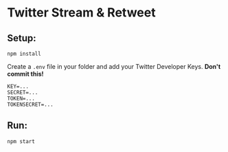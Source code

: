 # Twitter Stream & Retweet

## Setup:

```
npm install
```
Create a `.env` file in your folder and add your Twitter Developer Keys. **Don't commit this!**

```
KEY=...
SECRET=...
TOKEN=...
TOKENSECRET=...

```

## Run: 

```
npm start
```
